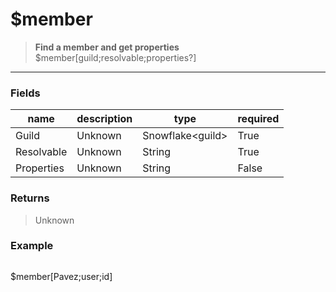 # **$member**
> **Find a member and get properties** <br/>
> $member[guild;resolvable;properties?]
- - -

### Fields
| name | description | type | required |
|------|-------------|------|----------|
| Guild | Unknown | Snowflake&lt;guild&gt; | True |
| Resolvable | Unknown | String | True |
| Properties | Unknown | String | False |

### Returns
> Unknown

### Example
> ```php
$member[Pavez;user;id]
```